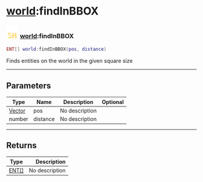 # [world](../world/README.md):findInBBOX

### <img src="../../.gitbook/assets/shared.png" width="32" height="32" /> [world](../world/README.md):findInBBOX

```lua
ENT[] world:findInBBOX(pos, distance)
```

Finds entities on the world in the given square size<br>

-----------------
## Parameters

| Type   | Name | Description | Optional |
| ------ | ---- | ----------- | -------: |
| [Vector](../vector/README.md) | pos | No description |   |
| number | distance | No description |   |

-----------------
## Returns

| Type   | Description |
| ------ | ----------: |
| [ENT[]](../ent[]/README.md) | No description |
